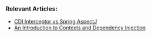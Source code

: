 ### Relevant Articles:
- [CDI Interceptor vs Spring AspectJ](http://www.baeldung.com/cdi-interceptor-vs-spring-aspectj)
- [An Introduction to Contexts and Dependency Injection](http://www.baeldung.com)
